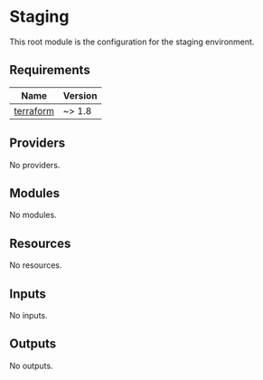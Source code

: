# Staging

This root module is the configuration for the staging environment.

## Requirements

| Name | Version |
|------|---------|
| <a name="requirement_terraform"></a> [terraform](#requirement\_terraform) | ~> 1.8 |

## Providers

No providers.

## Modules

No modules.

## Resources

No resources.

## Inputs

No inputs.

## Outputs

No outputs.